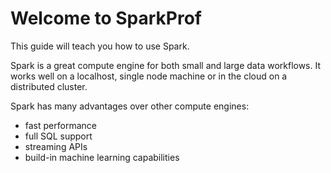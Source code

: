 # Welcome to SparkProf

This guide will teach you how to use Spark.

Spark is a great compute engine for both small and large data workflows.  It works well on a localhost, single node machine or in the cloud on a distributed cluster.

Spark has many advantages over other compute engines:

* fast performance
* full SQL support
* streaming APIs
* build-in machine learning capabilities

